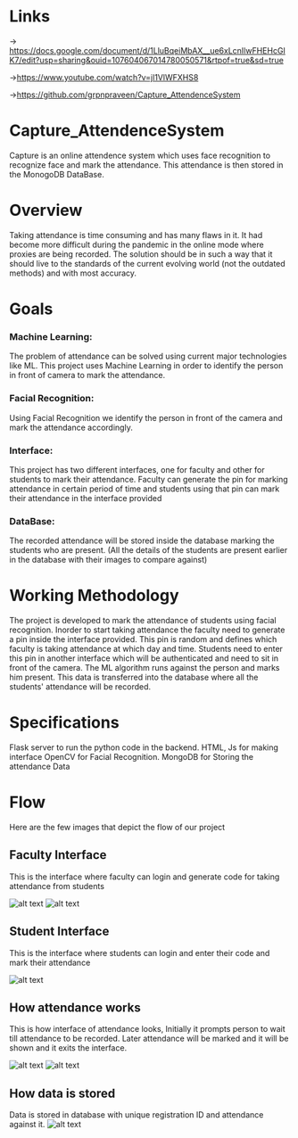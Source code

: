 # Links
-> https://docs.google.com/document/d/1LluBqeiMbAX__ue6xLcnIlwFHEHcGIK7/edit?usp=sharing&ouid=107604067014780050571&rtpof=true&sd=true

->https://www.youtube.com/watch?v=jl1VlWFXHS8

->https://github.com/grpnpraveen/Capture_AttendenceSystem
# Capture_AttendenceSystem
Capture is an online attendence system which uses face recognition to recognize face and mark the attendance. This attendance is then stored in the MonogoDB DataBase.

# Overview 
Taking attendance is time consuming and has many flaws in it. It had become more difficult during the pandemic in the online mode where proxies are being recorded. 
The solution should be in such a way that it should live to the standards of the current evolving world (not the outdated methods) and with most accuracy.

# Goals 
### Machine Learning: 
The problem of attendance can be solved using current major technologies like ML. This project uses Machine Learning in order to identify the person in front of camera to mark the attendance.

### Facial Recognition:
Using Facial Recognition we identify the person in front of the camera and mark the attendance accordingly.

### Interface: 
This project has two different interfaces, one for faculty and other for students to mark their attendance. Faculty can generate the pin for marking attendance in certain period of time and students using that pin can mark their attendance in the interface provided

### DataBase: 
The recorded attendance will be stored inside the database marking the students who are present. (All the details of the students are present earlier in the database with their images to compare against)

# Working Methodology
The project is developed to mark the attendance of students using facial recognition. Inorder to start taking attendance the faculty need to generate a pin inside the interface provided. This pin is random and defines which faculty is taking attendance at which day and time. Students need to enter this pin in another interface which will be authenticated and need to sit in front of the camera. The ML algorithm runs against the person and marks him present. This data is transferred into the database where all the students' attendance will be recorded.

# Specifications 

Flask server to run the python code in the backend. 
HTML, Js for making interface
OpenCV for Facial Recognition.
MongoDB for Storing the attendance Data


# Flow
Here are the few images that depict the flow of our project

## Faculty Interface

This is the interface where faculty can login and generate code for taking attendance from students

![alt text](https://media.discordapp.net/attachments/893762120276140064/909072153763270727/unknown.png?width=1371&height=670)
![alt text](https://media.discordapp.net/attachments/893762120276140064/909072235959046174/unknown.png?width=895&height=438)

## Student Interface

This is the interface where students can login and enter their code and mark their attendance

![alt text](https://media.discordapp.net/attachments/893762120276140064/909072089565261854/unknown.png?width=895&height=442)

## How attendance works

This is how interface of attendance looks, Initially it prompts person to wait till attendance to be recorded. Later attendance will be marked and it will be shown and it exits the interface.

![alt text](https://media.discordapp.net/attachments/893762120276140064/909072367840526336/unknown.png?width=895&height=446)
![alt text](https://media.discordapp.net/attachments/893762120276140064/909072335661826048/unknown.png?width=895&height=438)


## How data is stored

Data is stored in database with unique registration ID and attendance against it.
![alt text](https://user-images.githubusercontent.com/53993341/141646366-5c2cf531-5d3a-4767-97e2-004cdd38a83f.png)












